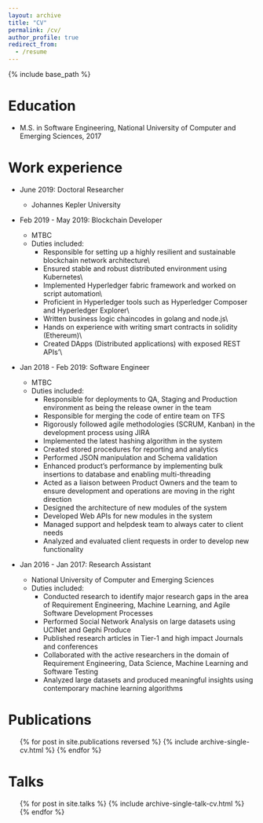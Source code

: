 ```yaml
---
layout: archive
title: "CV"
permalink: /cv/
author_profile: true
redirect_from:
  - /resume
---
```


{% include base_path %}

Education
======
* M.S. in Software Engineering, National University of Computer and Emerging Sciences, 2017

Work experience
======
* June 2019: Doctoral Researcher
  * Johannes Kepler University
  
* Feb 2019 - May 2019: Blockchain Developer
  * MTBC
  * Duties included:
    * Responsible for setting up a highly resilient and sustainable blockchain network architecture\
    * Ensured stable and robust distributed environment using Kubernetes\
    * Implemented Hyperledger fabric framework and worked on script automation\
    * Proficient in Hyperledger tools such as Hyperledger Composer and Hyperledger Explorer\
    * Written business logic chaincodes in golang and node.js\
    * Hands on experience with writing smart contracts in solidity (Ethereum)\
    * Created DApps (Distributed applications) with exposed REST APIs’\
  
* Jan 2018 - Feb 2019: Software Engineer
  * MTBC
  * Duties included:
    * Responsible for deployments to QA, Staging and Production environment as being the release owner in the team  
    * Responsible for merging the code of entire team on TFS
    * Rigorously followed agile methodologies (SCRUM, Kanban) in the development process using JIRA
    * Implemented the latest hashing algorithm in the system
    * Created stored procedures for reporting and analytics
    * Performed JSON manipulation and Schema validation
    * Enhanced product’s performance by implementing bulk insertions to database and enabling multi-threading
    * Acted as a liaison between Product Owners and the team to ensure development and operations are moving in the right direction
    * Designed the architecture of new modules of the system
    * Developed Web APIs for new modules in the system
    * Managed support and helpdesk team to always cater to client needs
    * Analyzed and evaluated client requests in order to develop new functionality

* Jan 2016 - Jan 2017: Research Assistant
  * National University of Computer and Emerging Sciences
  * Duties included:
    * Conducted research to identify major research gaps in the area of Requirement Engineering, Machine Learning, and Agile Software Development Processes
    * Performed Social Network Analysis on large datasets using UCINet and Gephi Produce
    * Published research articles in Tier-1 and high impact Journals and conferences
    * Collaborated with the active researchers in the domain of Requirement Engineering, Data Science, Machine Learning and Software Testing
    * Analyzed large datasets and produced meaningful insights using contemporary machine learning algorithms
  
Publications
======
  <ul>{% for post in site.publications reversed %}
    {% include archive-single-cv.html %}
  {% endfor %}</ul>
  
Talks
======
  <ul>{% for post in site.talks %}
    {% include archive-single-talk-cv.html %}
  {% endfor %}</ul>
  
<!--
Teaching
======
  <ul>{% for post in site.teaching %}
    {% include archive-single-cv.html %}
  {% endfor %}</ul>
  
Service and leadership
======
* Currently signed in to 43 different slack teams
-->
